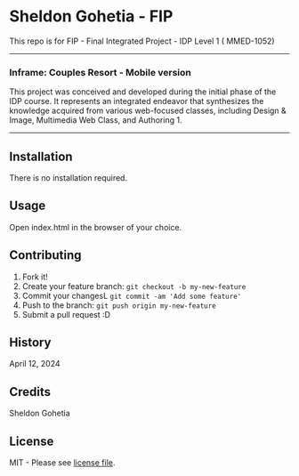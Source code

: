 # Sheldon Gohetia - FIP

This repo is for FIP - Final Integrated Project - IDP Level 1 ( MMED-1052)

---

### Inframe: Couples Resort - Mobile version

This project was conceived and developed during the initial phase of the IDP course. It represents an integrated endeavor that synthesizes the knowledge acquired from various web-focused classes, including Design & Image, Multimedia Web Class, and Authoring 1.

---

## Installation

There is no installation required.

## Usage

Open index.html in the browser of your choice.

## Contributing

1. Fork it!
2. Create your feature branch: `git checkout -b my-new-feature`
3. Commit your changesL `git commit -am 'Add some feature'`
4. Push to the branch: `git push origin my-new-feature`
5. Submit a pull request :D

## History

April 12, 2024

## Credits

Sheldon Gohetia

## License

MIT - Please see [license file](LICENSE).
